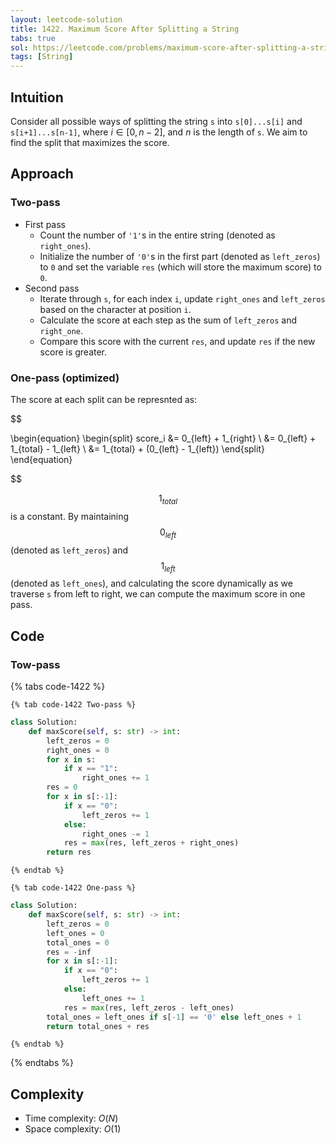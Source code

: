 ```yaml
---
layout: leetcode-solution
title: 1422. Maximum Score After Splitting a String
tabs: true
sol: https://leetcode.com/problems/maximum-score-after-splitting-a-string/solutions/6215536/one-pass-on-by-na202-ksu9
tags: [String]
---
```


## Intuition
Consider all possible ways of splitting the string `s` into `s[0]...s[i]` and `s[i+1]...s[n-1]`, where $i \in [0, n-2]$, and $n$ is the length of `s`. We aim to find the split that maximizes the score.

## Approach
### Two-pass
- First pass
    - Count the number of `'1'`s in the entire string (denoted as `right_ones`). 
    - Initialize the number of `'0'`s in the first part (denoted as `left_zeros`) to `0` and set the variable `res` (which will store the maximum score) to `0`.
- Second pass
    - Iterate through `s`, for each index `i`, update `right_ones` and `left_zeros` based on the character at position `i`.
    - Calculate the score at each step as the sum of `left_zeros` and `right_one`.
    - Compare this score with the current `res`, and update `res` if the new score is greater.

### One-pass (optimized)
The score at each split can be represnted as:

$$

\begin{equation}
    \begin{split}
        score_i &= 0_{left} + 1_{right} \\
          &= 0_{left} + 1_{total} - 1_{left} \\
          &= 1_{total} + (0_{left} - 1_{left})
    \end{split}
\end{equation}

$$

$$ 1_{total} $$ is a constant. By maintaining $$ 0_{left} $$ (denoted as `left_zeros`) and $$ 1_{left} $$ (denoted as `left_ones`), and calculating the score dynamically as we traverse `s` from left to right, we can compute the maximum score in one pass.

## Code
### Tow-pass
{% tabs code-1422 %}

    {% tab code-1422 Two-pass %}
```py
class Solution:
    def maxScore(self, s: str) -> int:
        left_zeros = 0
        right_ones = 0
        for x in s:
            if x == "1":
                right_ones += 1
        res = 0
        for x in s[:-1]:
            if x == "0":
                left_zeros += 1
            else:
                right_ones -= 1
            res = max(res, left_zeros + right_ones)
        return res
```
    {% endtab %}

    {% tab code-1422 One-pass %}
```py
class Solution:
    def maxScore(self, s: str) -> int:
        left_zeros = 0
        left_ones = 0
        total_ones = 0
        res = -inf
        for x in s[:-1]:
            if x == "0":
                left_zeros += 1
            else:
                left_ones += 1
            res = max(res, left_zeros - left_ones)
        total_ones = left_ones if s[-1] == '0' else left_ones + 1
        return total_ones + res
```
    {% endtab %}
{% endtabs %}

## Complexity
- Time complexity: $O(N)$
- Space complexity: $O(1)$
